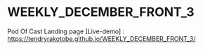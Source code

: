 # WEEKLY_DECEMBER_FRONT_3
Pod Of Cast Landing page
[Live-demo] : https://tendryrakotobe.github.io/WEEKLY_DECEMBER_FRONT_3/